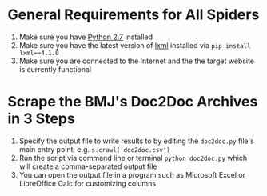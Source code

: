 # General Requirements for All Spiders

1. Make sure you have [Python 2.7](https://www.python.org/downloads) installed
2. Make sure you have the latest version of [lxml](http://lxml.de) installed via `pip install lxml==4.1.0`
3. Make sure you are connected to the Internet and the the target website is currently functional

# Scrape the BMJ's Doc2Doc Archives in 3 Steps

1. Specify the output file to write results to by editing the `doc2doc.py` file's main entry point, e.g. `s.crawl('doc2doc.csv')`
2. Run the script via command line or terminal `python doc2doc.py` which will create a comma-separated output file
3. You can open the output file in a program such as Microsoft Excel or LibreOffice Calc for customizing columns
